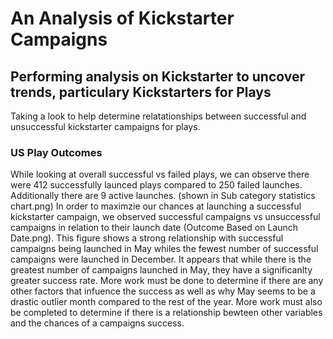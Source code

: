 # An Analysis of Kickstarter Campaigns
## Performing analysis on Kickstarter to uncover trends, particulary Kickstarters for Plays
Taking a look to help determine relatationships between successful and unsuccessful kickstarter campaigns for plays.
### US Play Outcomes
While looking at overall successful vs failed plays, we can observe there were 412 successfully launced plays compared to 250 failed launches. Additionally there are 9 active launches. (shown in Sub category statistics chart.png)
In order to maximzie our chances at launching a successful kickstarter campaign, we observed successful campaigns vs unsuccessful campaigns in relation to their launch date (Outcome Based on Launch Date.png). This figure shows a strong relationship with successful campaigns being launched in May whiles the fewest number of successful campaigns were launched in December. It appears that while there is the greatest number of campaigns launched in May, they have a significanlty greater success rate. More work must be done to determine if there are any other factors that infuence the success as well as why May seems to be a drastic outlier month compared to the rest of the year. More work must also be completed to determine if there is a relationship bewteen other variables and the chances of a campaigns success.
